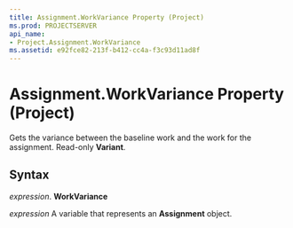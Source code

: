 ```yaml
---
title: Assignment.WorkVariance Property (Project)
ms.prod: PROJECTSERVER
api_name:
- Project.Assignment.WorkVariance
ms.assetid: e92fce82-213f-b412-cc4a-f3c93d11ad8f
---
```



# Assignment.WorkVariance Property (Project)

Gets the variance between the baseline work and the work for the assignment. Read-only  **Variant**.


## Syntax

 _expression_. **WorkVariance**

 _expression_ A variable that represents an **Assignment** object.


